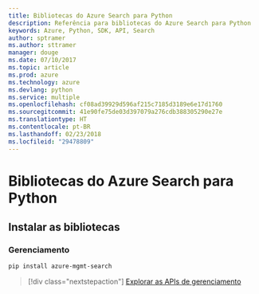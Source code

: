 ```yaml
---
title: Bibliotecas do Azure Search para Python
description: Referência para bibliotecas do Azure Search para Python
keywords: Azure, Python, SDK, API, Search
author: sptramer
ms.author: sttramer
manager: douge
ms.date: 07/10/2017
ms.topic: article
ms.prod: azure
ms.technology: azure
ms.devlang: python
ms.service: multiple
ms.openlocfilehash: cf08ad39929d596af215c7185d3189e6e17d1760
ms.sourcegitcommit: 41e90fe75de03d397079a276cdb388305290e27e
ms.translationtype: HT
ms.contentlocale: pt-BR
ms.lasthandoff: 02/23/2018
ms.locfileid: "29478809"
---
```

# <a name="azure-search-libraries-for-python"></a>Bibliotecas do Azure Search para Python

## <a name="install-the-libraries"></a>Instalar as bibliotecas


### <a name="management"></a>Gerenciamento

```bash
pip install azure-mgmt-search
```
> [!div class="nextstepaction"]
> [Explorar as APIs de gerenciamento](/python/api/overview/azure/search/management)